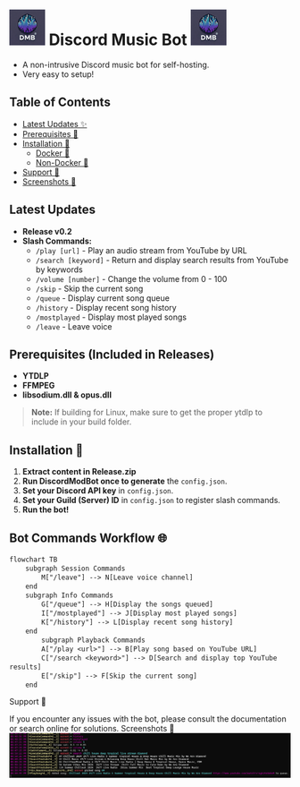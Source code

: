 #  <img src="https://raw.githubusercontent.com/EZroot/DiscordMusicBot/main/DiscordMusicBot/Imgs/2b1b1cb5-2446-46d7-848e-e9c418b5de91.webp" alt="drawing" width="64"/>  Discord Music Bot   <img src="https://raw.githubusercontent.com/EZroot/DiscordMusicBot/main/DiscordMusicBot/Imgs/2b1b1cb5-2446-46d7-848e-e9c418b5de91.webp" alt="drawing" width="64"/>

- A non-intrusive Discord music bot for self-hosting.
- Very easy to setup!

## Table of Contents

- [Latest Updates ✨](#latest-updates-)
- [Prerequisites 🚧](#prerequisites-)
- [Installation 📝](#installation-)
  - [Docker 🐳](#docker-)
  - [Non-Docker 💪](#non-docker-)
- [Support 📝](#support-)
- [Screenshots 📸](#screenshots-)
  
## Latest Updates

- **Release v0.2**
- **Slash Commands:**
  - `/play [url]` - Play an audio stream from YouTube by URL
  - `/search [keyword]` - Return and display search results from YouTube by keywords
  - `/volume [number]` - Change the volume from 0 - 100
  - `/skip` - Skip the current song
  - `/queue` - Display current song queue
  - `/history` - Display recent song history
  - `/mostplayed` - Display most played songs
  - `/leave` - Leave voice

## Prerequisites (Included in Releases)
- **YTDLP**
- **FFMPEG**
- **libsodium.dll & opus.dll**

> **Note:** If building for Linux, make sure to get the proper ytdlp to include in your build folder.

## Installation 📝
1. **Extract content in Release.zip**
2. **Run DiscordModBot once to generate** the `config.json`.
3. **Set your Discord API key** in `config.json`.
4. **Set your Guild (Server) ID** in `config.json` to register slash commands.
5. **Run the bot!**

## Bot Commands Workflow 🌐
```mermaid
flowchart TB
    subgraph Session Commands
        M["/leave"] --> N[Leave voice channel]
    end
    subgraph Info Commands
        G["/queue"] --> H[Display the songs queued]
        I["/mostplayed"] --> J[Display most played songs]
        K["/history"] --> L[Display recent song history]
    end
		subgraph Playback Commands
        A["/play <url>"] --> B[Play song based on YouTube URL]
        C["/search <keyword>"] --> D[Search and display top YouTube results]
        E["/skip"] --> F[Skip the current song]
    end
```

Support 📝

If you encounter any issues with the bot, please consult the documentation or search online for solutions.
Screenshots 📸
<img src="https://raw.githubusercontent.com/EZroot/DiscordMusicBot/refs/heads/main/DiscordMusicBot/Imgs/screenshot_01.png" alt="drawing"/> 
